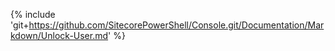 {% include 'git+https://github.com/SitecorePowerShell/Console.git/Documentation/Markdown/Unlock-User.md' %}
